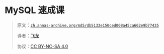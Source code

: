 # MySQL 速成课

> 原文：[`zh.annas-archive.org/md5/db5133e150ced008a45ca662e9b77435`](https://zh.annas-archive.org/md5/db5133e150ced008a45ca662e9b77435)
> 
> 译者：[飞龙](https://github.com/wizardforcel)
> 
> 协议：[CC BY-NC-SA 4.0](http://creativecommons.org/licenses/by-nc-sa/4.0/)